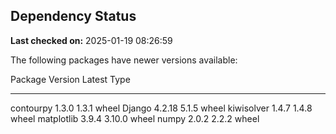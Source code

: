 ## Dependency Status

**Last checked on:** 2025-01-19 08:26:59

The following packages have newer versions available:

Package    Version Latest Type
---------- ------- ------ -----
contourpy  1.3.0   1.3.1  wheel
Django     4.2.18  5.1.5  wheel
kiwisolver 1.4.7   1.4.8  wheel
matplotlib 3.9.4   3.10.0 wheel
numpy      2.0.2   2.2.2  wheel
